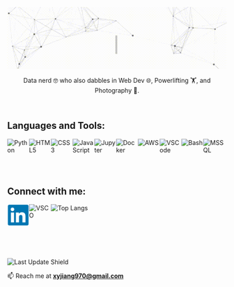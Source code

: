<!--<h1 align="center">Hi 👋, I'm Jason</h1>-->

<p align="center">
<img alt="Hi, I'm Jason" src="https://github.com/xyjiang970/xyjiang970/blob/main/assets/intro.gif">
</p>

<p align="center">
Data nerd 🤓 who also dabbles in Web Dev 🌐, Powerlifting 🏋️, and Photography 📸.
<p>

<p>&nbsp;</p>

<h2 align="left">Languages and Tools:</h2>
<img align="left" alt="Python" width="50px" src="https://cdn.jsdelivr.net/gh/devicons/devicon/icons/python/python-original.svg">
<img align="left" alt="HTML5" width="50px" src="https://cdn.jsdelivr.net/gh/devicons/devicon/icons/html5/html5-original-wordmark.svg">
<img align="left" alt="CSS3" width="50px" src="https://cdn.jsdelivr.net/gh/devicons/devicon/icons/css3/css3-original-wordmark.svg">
<img align="left" alt="JavaScript" width="50px" src="https://cdn.jsdelivr.net/gh/devicons/devicon/icons/javascript/javascript-original.svg">
<img align="left" alt="Jupyter" width="50px" src="https://cdn.jsdelivr.net/gh/devicons/devicon/icons/jupyter/jupyter-original-wordmark.svg">
<img align="left" alt="Docker" width="50px" src="https://cdn.jsdelivr.net/gh/devicons/devicon/icons/docker/docker-original-wordmark.svg">
<img align="left" alt="AWS" width="50px" src="https://cdn.jsdelivr.net/gh/devicons/devicon/icons/amazonwebservices/amazonwebservices-original-wordmark.svg">
<img align="left" alt="VSCode" width="50px" src="https://cdn.jsdelivr.net/gh/devicons/devicon/icons/vscode/vscode-original-wordmark.svg">
<img align="left" alt="Bash" width="50px" src="https://cdn.jsdelivr.net/gh/devicons/devicon/icons/bash/bash-original.svg">
<img align="left" alt="MSSQL" width="50px" src="https://cdn.jsdelivr.net/gh/devicons/devicon/icons/microsoftsqlserver/microsoftsqlserver-plain-wordmark.svg">

<p>&nbsp;</p>
<p>&nbsp;</p>
<p>&nbsp;</p>

<h2 align="left">Connect with me:</h2>
<a href="https://www.linkedin.com/in/xyjiang/">
<img align="left" alt="LinkedIn" width="50px" src="https://github.com/devicons/devicon/blob/master/icons/linkedin/linkedin-original.svg">
</a>
<a href="https://vsco.co/xyjiang970/gallery">
<img align="left" alt="VSCO" width="50px" src="https://www.svgrepo.com/show/306943/vsco.svg">
</a>

![Top Langs](https://github-readme-stats.vercel.app/api/top-langs/?username=xyjiang970&show_icons=true&theme=tokyonight)

<p>&nbsp;</p>
<p>&nbsp;</p>
<p>&nbsp;</p>

<img align="left" alt='Last Update Shield' src="https://img.shields.io/github/last-commit/xyjiang970/xyjiang970/main?label=Last%20updated&style=flat">

<p>&nbsp;</p>

📫 Reach me at **xyjiang970@gmail.com**
